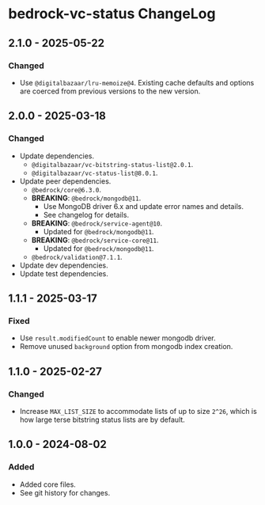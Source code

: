 # bedrock-vc-status ChangeLog

## 2.1.0 - 2025-05-22

### Changed
- Use `@digitalbazaar/lru-memoize@4`. Existing cache defaults and options
  are coerced from previous versions to the new version.

## 2.0.0 - 2025-03-18

### Changed
- Update dependencies.
  - `@digitalbazaar/vc-bitstring-status-list@2.0.1`.
  - `@digitalbazaar/vc-status-list@8.0.1`.
- Update peer dependencies.
  - `@bedrock/core@6.3.0`.
  - **BREAKING**: `@bedrock/mongodb@11`.
    - Use MongoDB driver 6.x and update error names and details.
    - See changelog for details.
  - **BREAKING**: `@bedrock/service-agent@10`.
    - Updated for `@bedrock/mongodb@11`.
  - **BREAKING**: `@bedrock/service-core@11`.
    - Updated for `@bedrock/mongodb@11`.
  - `@bedrock/validation@7.1.1`.
- Update dev dependencies.
- Update test dependencies.

## 1.1.1 - 2025-03-17

### Fixed
- Use `result.modifiedCount` to enable newer mongodb driver.
- Remove unused `background` option from mongodb index creation.

## 1.1.0 - 2025-02-27

### Changed
- Increase `MAX_LIST_SIZE` to accommodate lists of up to size `2^26`, which is
  how large terse bitstring status lists are by default.

## 1.0.0 - 2024-08-02

### Added
- Added core files.
- See git history for changes.
